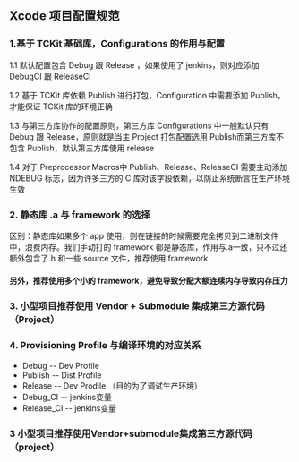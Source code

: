 ## Xcode 项目配置规范

### 1.基于 TCKit 基础库，Configurations 的作用与配置
 1.1 默认配置包含 Debug 跟 Release ，如果使用了 jenkins，则对应添加 DebugCI 跟 ReleaseCI
 
 1.2 基于 TCKit 库依赖 Publish 进行打包，Configuration 中需要添加 Publish，才能保证 TCKit 库的环境正确

 1.3 与第三方库协作的配置原则，第三方库 Configurations 中一般默认只有 Debug 跟 Release，原则就是当主 Project 打包配置选用 Publish而第三方库不包含 Publish，默认第三方库使用 release

1.4 对于 Preprocessor Macros中 Publish、Release、ReleaseCI 需要主动添加 NDEBUG 标志，因为许多三方的 C 库对该字段依赖，以防止系统断言在生产环境生效

### 2. 静态库 .a 与 framework 的选择
区别：静态库如果多个 app 使用，则在链接的时候需要完全拷贝到二进制文件中，浪费内存。我们手动打的 framework 都是静态库，作用与.a一致，只不过还额外包含了.h 和一些 source 文件，推荐使用 framework

#### 另外，推荐使用多个小的 framework，避免导致分配大额连续内存导致内存压力

### 3. 小型项目推荐使用 Vendor + Submodule 集成第三方源代码（Project）

### 4. Provisioning Profile 与编译环境的对应关系

+ Debug -- Dev Profile
+ Publish -- Dist Profile
+ Release -- Dev Prodile （目的为了调试生产环境）
+ Debug_CI -- jenkins变量
+ Release_CI -- jenkins变量

### 3 小型项目推荐使用Vendor+submodule集成第三方源代码（project）
